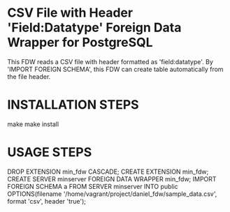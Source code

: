 # CSV File with Header 'Field:Datatype' Foreign Data Wrapper for PostgreSQL

This FDW reads a CSV file with header formatted as 'field:datatype'. By 'IMPORT FOREIGN SCHEMA', this FDW can create table automatically from the file header.


# INSTALLATION STEPS #

make
make install


# USAGE STEPS #

DROP EXTENSION min_fdw CASCADE;
CREATE EXTENSION min_fdw;
CREATE SERVER minserver FOREIGN DATA WRAPPER min_fdw;
IMPORT FOREIGN SCHEMA a FROM SERVER minserver INTO public OPTIONS(filename '/home/vagrant/project/daniel_fdw/sample_data.csv', format 'csv', header 'true');
